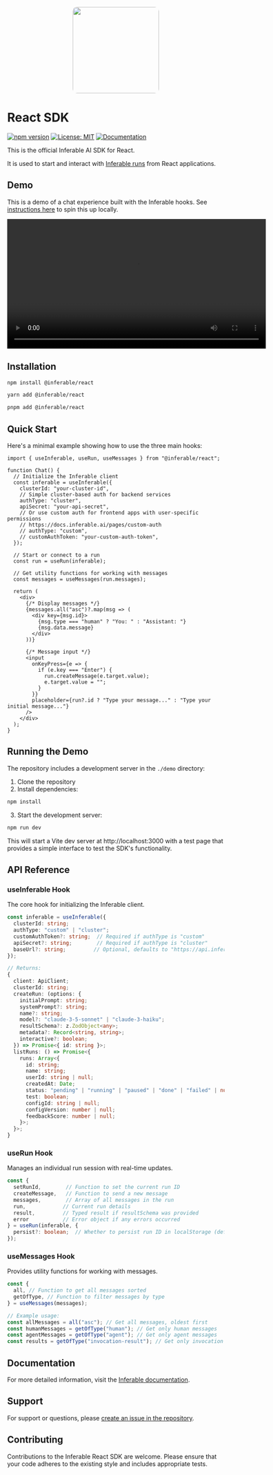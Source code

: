 <p align="center">
  <img src="https://a.inferable.ai/logo-hex.png" width="200" style="border-radius: 10px" />
</p>

# React SDK

[![npm version](https://badge.fury.io/js/%40inferable%2Freact.svg)](https://badge.fury.io/js/%40inferable%2Freact)
[![License: MIT](https://img.shields.io/badge/License-MIT-yellow.svg)](https://opensource.org/licenses/MIT)
[![Documentation](https://img.shields.io/badge/docs-inferable.ai-brightgreen)](https://docs.inferable.ai/)

This is the official Inferable AI SDK for React.

It is used to start and interact with [Inferable runs](https://docs.inferable.ai/pages/runs) from React applications.

## Demo

This is a demo of a chat experience built with the Inferable hooks. See [instructions here](#running-the-demo) to spin this up locally.

<video src='https://a.inferable.ai/react.mp4' width=600>
</video>

## Installation

```bash
npm install @inferable/react
```

```bash
yarn add @inferable/react
```

```bash
pnpm add @inferable/react
```

## Quick Start

Here's a minimal example showing how to use the three main hooks:

```tsx
import { useInferable, useRun, useMessages } from "@inferable/react";

function Chat() {
  // Initialize the Inferable client
  const inferable = useInferable({
    clusterId: "your-cluster-id",
    // Simple cluster-based auth for backend services
    authType: "cluster",
    apiSecret: "your-api-secret",
    // Or use custom auth for frontend apps with user-specific permissions
    // https://docs.inferable.ai/pages/custom-auth
    // authType: "custom",
    // customAuthToken: "your-custom-auth-token",
  });

  // Start or connect to a run
  const run = useRun(inferable);

  // Get utility functions for working with messages
  const messages = useMessages(run.messages);

  return (
    <div>
      {/* Display messages */}
      {messages.all("asc")?.map(msg => (
        <div key={msg.id}>
          {msg.type === "human" ? "You: " : "Assistant: "}
          {msg.data.message}
        </div>
      ))}

      {/* Message input */}
      <input
        onKeyPress={e => {
          if (e.key === "Enter") {
            run.createMessage(e.target.value);
            e.target.value = "";
          }
        }}
        placeholder={run?.id ? "Type your message..." : "Type your initial message..."}
      />
    </div>
  );
}
```

## Running the Demo

The repository includes a development server in the `./demo` directory:

1. Clone the repository
2. Install dependencies:

```bash
npm install
```

3. Start the development server:

```bash
npm run dev
```

This will start a Vite dev server at http://localhost:3000 with a test page that provides a simple interface to test the SDK's functionality.

## API Reference

### useInferable Hook

The core hook for initializing the Inferable client.

```typescript
const inferable = useInferable({
  clusterId: string;
  authType: "custom" | "cluster";
  customAuthToken?: string;  // Required if authType is "custom"
  apiSecret?: string;        // Required if authType is "cluster"
  baseUrl?: string;         // Optional, defaults to "https://api.inferable.ai"
});

// Returns:
{
  client: ApiClient;
  clusterId: string;
  createRun: (options: {
    initialPrompt: string;
    systemPrompt?: string;
    name?: string;
    model?: "claude-3-5-sonnet" | "claude-3-haiku";
    resultSchema?: z.ZodObject<any>;
    metadata?: Record<string, string>;
    interactive?: boolean;
  }) => Promise<{ id: string }>;
  listRuns: () => Promise<{
    runs: Array<{
      id: string;
      name: string;
      userId: string | null;
      createdAt: Date;
      status: "pending" | "running" | "paused" | "done" | "failed" | null;
      test: boolean;
      configId: string | null;
      configVersion: number | null;
      feedbackScore: number | null;
    }>;
  }>;
}
```

### useRun Hook

Manages an individual run session with real-time updates.

```typescript
const {
  setRunId,        // Function to set the current run ID
  createMessage,   // Function to send a new message
  messages,        // Array of all messages in the run
  run,            // Current run details
  result,         // Typed result if resultSchema was provided
  error           // Error object if any errors occurred
} = useRun(inferable, {
  persist?: boolean;  // Whether to persist run ID in localStorage (default: true)
});
```

### useMessages Hook

Provides utility functions for working with messages.

```typescript
const {
  all, // Function to get all messages sorted
  getOfType, // Function to filter messages by type
} = useMessages(messages);

// Example usage:
const allMessages = all("asc"); // Get all messages, oldest first
const humanMessages = getOfType("human"); // Get only human messages
const agentMessages = getOfType("agent"); // Get only agent messages
const results = getOfType("invocation-result"); // Get only invocation results
```

## Documentation

For more detailed information, visit the [Inferable documentation](https://docs.inferable.ai/).

## Support

For support or questions, please [create an issue in the repository](https://github.com/inferablehq/inferable/issues).

## Contributing

Contributions to the Inferable React SDK are welcome. Please ensure that your code adheres to the existing style and includes appropriate tests.

